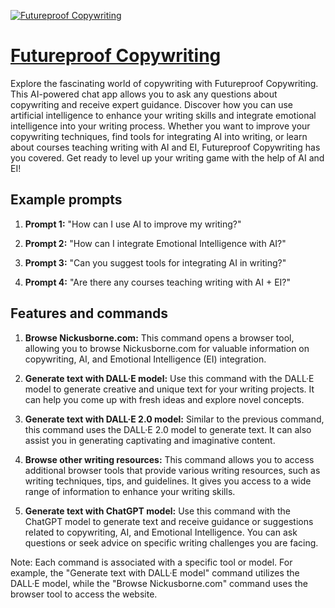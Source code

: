 [![Futureproof Copywriting](https://files.oaiusercontent.com/file-3ozg9t2ROwVED1si2gtVzWRY?se=2123-10-19T12%3A59%3A10Z&sp=r&sv=2021-08-06&sr=b&rscc=max-age%3D31536000%2C%20immutable&rscd=attachment%3B%20filename%3D4dad3c54-6092-4b8a-8bff-b50e611c1d83.png&sig=xzTiWZ01hpS3v37q7fB3cbei0ZSiNzNuu2DRr8c0VY8%3D)](https://chat.openai.com/g/g-WUNst3Dvj-futureproof-copywriting)

# [Futureproof Copywriting](https://chat.openai.com/g/g-WUNst3Dvj-futureproof-copywriting)

Explore the fascinating world of copywriting with Futureproof Copywriting. This AI-powered chat app allows you to ask any questions about copywriting and receive expert guidance. Discover how you can use artificial intelligence to enhance your writing skills and integrate emotional intelligence into your writing process. Whether you want to improve your copywriting techniques, find tools for integrating AI into writing, or learn about courses teaching writing with AI and EI, Futureproof Copywriting has you covered. Get ready to level up your writing game with the help of AI and EI!

## Example prompts

1. **Prompt 1:** "How can I use AI to improve my writing?"

2. **Prompt 2:** "How can I integrate Emotional Intelligence with AI?"

3. **Prompt 3:** "Can you suggest tools for integrating AI in writing?"

4. **Prompt 4:** "Are there any courses teaching writing with AI + EI?"

## Features and commands

1. **Browse Nickusborne.com:** This command opens a browser tool, allowing you to browse Nickusborne.com for valuable information on copywriting, AI, and Emotional Intelligence (EI) integration.

2. **Generate text with DALL·E model:** Use this command with the DALL·E model to generate creative and unique text for your writing projects. It can help you come up with fresh ideas and explore novel concepts.

3. **Generate text with DALL·E 2.0 model:** Similar to the previous command, this command uses the DALL·E 2.0 model to generate text. It can also assist you in generating captivating and imaginative content.

4. **Browse other writing resources:** This command allows you to access additional browser tools that provide various writing resources, such as writing techniques, tips, and guidelines. It gives you access to a wide range of information to enhance your writing skills.

5. **Generate text with ChatGPT model:** Use this command with the ChatGPT model to generate text and receive guidance or suggestions related to copywriting, AI, and Emotional Intelligence. You can ask questions or seek advice on specific writing challenges you are facing.

Note: Each command is associated with a specific tool or model. For example, the "Generate text with DALL·E model" command utilizes the DALL·E model, while the "Browse Nickusborne.com" command uses the browser tool to access the website.